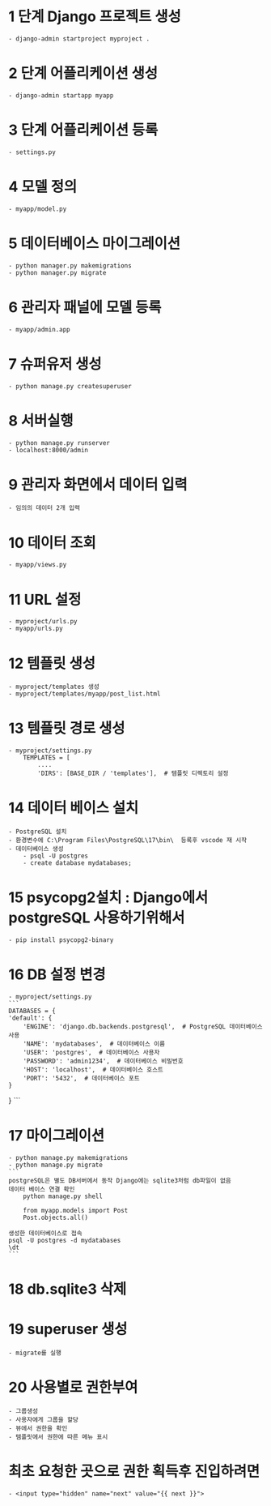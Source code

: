 ﻿# 1 단계 Django 프로젝트 생성
    - django-admin startproject myproject .
# 2 단계 어플리케이션 생성
    - django-admin startapp myapp
# 3 단계 어플리케이션 등록
    - settings.py   
# 4 모델 정의
    - myapp/model.py
# 5 데이터베이스 마이그레이션  
    - python manager.py makemigrations 
    - python manager.py migrate
# 6 관리자 패널에 모델 등록
    - myapp/admin.app
# 7 슈퍼유저 생성  
    - python manage.py createsuperuser
# 8 서버실행  
    - python manage.py runserver
    - localhost:8000/admin
# 9 관리자 화면에서 데이터 입력
    - 임의의 데이터 2개 입력
# 10 데이터 조회
    - myapp/views.py
# 11 URL 설정
    - myproject/urls.py
    - myapp/urls.py    
# 12 템플릿 생성
    - myproject/templates 생성
    - myproject/templates/myapp/post_list.html    
# 13 템플릿 경로 생성    
    - myproject/settings.py
        TEMPLATES = [
            ....
            'DIRS': [BASE_DIR / 'templates'],  # 템플릿 디렉토리 설정
# 14 데이터 베이스 설치
    - PostgreSQL 설치
    - 환경변수에 C:\Program Files\PostgreSQL\17\bin\  등록후 vscode 재 시작
    - 데이터베이스 생성
        - psql -U postgres
        - create database mydatabases;
# 15 psycopg2설치 : Django에서 postgreSQL 사용하기위해서
    - pip install psycopg2-binary       
# 16 DB 설정 변경
    - myproject/settings.py
    ```
    DATABASES = {
    'default': {
        'ENGINE': 'django.db.backends.postgresql',  # PostgreSQL 데이터베이스 사용
        'NAME': 'mydatabases',  # 데이터베이스 이름
        'USER': 'postgres',  # 데이터베이스 사용자
        'PASSWORD': 'admin1234',  # 데이터베이스 비밀번호
        'HOST': 'localhost',  # 데이터베이스 호스트
        'PORT': '5432',  # 데이터베이스 포트
    }
}
    ```
# 17 마이그레이션
    - python manage.py makemigrations
    - python manage.py migrate
    ```
    postgreSQL은 별도 DB서버에서 동작 Django에는 sqlite3처럼 db파일이 없음
    데이터 베이스 연결 확인
        python manage.py shell

        from myapp.models import Post
        Post.objects.all()

    생성한 데이터베이스로 접속
    psql -U postgres -d mydatabases
    \dt
    ```
# 18 db.sqlite3 삭제
# 19 superuser 생성
    - migrate를 실행
# 20 사용별로 권한부여
    - 그룹생성
    - 사용자에게 그룹을 할당
    - 뷰에서 권한을 확인
    - 템플릿에서 권한에 따른 메뉴 표시
# 최초 요청한 곳으로 권한 획득후 진입하려면 
    - <input type="hidden" name="next" value="{{ next }}">    